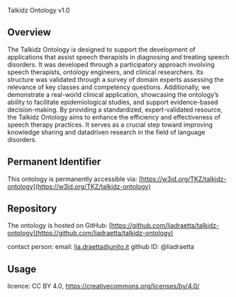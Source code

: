 Talkidz Ontology v1.0
 
 ## Overview
The Talkidz Ontology is designed to support the development of applications that
assist speech therapists in diagnosing and treating speech disorders. It was
developed through a participatory approach involving speech therapists, ontology
engineers, and clinical researchers. Its structure was validated through a survey
of domain experts assessing the relevance of key classes and competency questions.
Additionally, we demonstrate a real-world clinical application, showcasing the
ontology’s ability to facilitate epidemiological studies, and support
evidence-based decision-making. By providing a standardized, expert-validated
resource, the Talkidz Ontology aims to enhance the efficiency and effectiveness
of speech therapy practices. It serves as a crucial step toward improving
knowledge sharing and datadriven research in the field of language disorders.

 ## Permanent Identifier
 This ontology is permanently accessible via:
 [https://w3id.org/TKZ/talkidz-ontology](https://w3id.org/TKZ/talkidz-ontology)
 
 ## Repository
 The ontology is hosted on GitHub:
 [https://github.com/liadraetta/talkidz-ontology](https://github.com/liadraetta/talkidz-ontology)

 contact person: 
 email: lia.draetta@unito.it
 github ID: @liadraetta

 
 ## Usage
licence:  CC BY 4.0, https://creativecommons.org/licenses/by/4.0/ 
 
